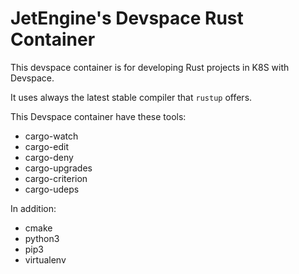 # JetEngine's Devspace Rust Container

This devspace container is for developing Rust projects in K8S with Devspace.

It uses always the latest stable compiler that `rustup` offers.

This Devspace container have these tools:
* cargo-watch
* cargo-edit
* cargo-deny
* cargo-upgrades
* cargo-criterion
* cargo-udeps

In addition:
* cmake
* python3
* pip3
* virtualenv